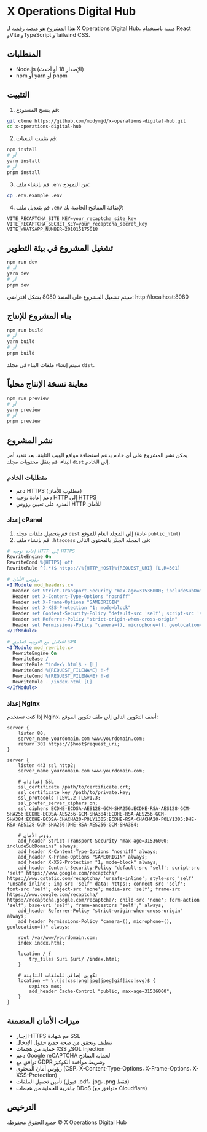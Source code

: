 # X Operations Digital Hub

هذا المشروع هو منصة رقمية لـ X Operations Digital Hub، مبنية باستخدام React وVite وTypeScript وTailwind CSS.

## المتطلبات

- Node.js (الإصدار 18 أو أحدث)
- npm أو yarn أو pnpm

## التثبيت

1. قم بنسخ المستودع:
```bash
git clone https://github.com/modymjd/x-operations-digital-hub.git
cd x-operations-digital-hub
```

2. قم بتثبيت التبعيات:
```bash
npm install
# أو
yarn install
# أو
pnpm install
```

3. قم بإنشاء ملف `.env` من النموذج:
```bash
cp .env.example .env
```

4. قم بتعديل ملف `.env` لإضافة المفاتيح الخاصة بك:
```
VITE_RECAPTCHA_SITE_KEY=your_recaptcha_site_key
VITE_RECAPTCHA_SECRET_KEY=your_recaptcha_secret_key
VITE_WHATSAPP_NUMBER=201015175618
```

## تشغيل المشروع في بيئة التطوير

```bash
npm run dev
# أو
yarn dev
# أو
pnpm dev
```

سيتم تشغيل المشروع على المنفذ 8080 بشكل افتراضي: http://localhost:8080

## بناء المشروع للإنتاج

```bash
npm run build
# أو
yarn build
# أو
pnpm build
```

سيتم إنشاء ملفات البناء في مجلد `dist`.

## معاينة نسخة الإنتاج محلياً

```bash
npm run preview
# أو
yarn preview
# أو
pnpm preview
```

## نشر المشروع

يمكن نشر المشروع على أي خادم يدعم استضافة مواقع الويب الثابتة. بعد تنفيذ أمر البناء، قم بنقل محتويات مجلد `dist` إلى الخادم.

### متطلبات الخادم

- دعم HTTPS (مطلوب للأمان)
- دعم إعادة توجيه HTTP إلى HTTPS
- القدرة على تعيين رؤوس HTTP للأمان

### إعداد cPanel

1. قم بتحميل ملفات مجلد `dist` إلى المجلد العام للموقع (عادة `public_html`)
2. قم بإنشاء ملف `.htaccess` في المجلد الجذر بالمحتوى التالي:

```apache
# إعادة توجيه HTTP إلى HTTPS
RewriteEngine On
RewriteCond %{HTTPS} off
RewriteRule ^(.*)$ https://%{HTTP_HOST}%{REQUEST_URI} [L,R=301]

# رؤوس الأمان
<IfModule mod_headers.c>
  Header set Strict-Transport-Security "max-age=31536000; includeSubDomains"
  Header set X-Content-Type-Options "nosniff"
  Header set X-Frame-Options "SAMEORIGIN"
  Header set X-XSS-Protection "1; mode=block"
  Header set Content-Security-Policy "default-src 'self'; script-src 'self' https://www.google.com/recaptcha/ https://www.gstatic.com/recaptcha/ 'unsafe-inline'; style-src 'self' 'unsafe-inline'; img-src 'self' data: https:; connect-src 'self'; font-src 'self'; object-src 'none'; media-src 'self'; frame-src https://www.google.com/recaptcha/ https://recaptcha.google.com/recaptcha/; child-src 'none'; form-action 'self'; base-uri 'self'; frame-ancestors 'self';"
  Header set Referrer-Policy "strict-origin-when-cross-origin"
  Header set Permissions-Policy "camera=(), microphone=(), geolocation=()"
</IfModule>

# التعامل مع التوجيه لتطبيق SPA
<IfModule mod_rewrite.c>
  RewriteEngine On
  RewriteBase /
  RewriteRule ^index\.html$ - [L]
  RewriteCond %{REQUEST_FILENAME} !-f
  RewriteCond %{REQUEST_FILENAME} !-d
  RewriteRule . /index.html [L]
</IfModule>
```

### إعداد Nginx

إذا كنت تستخدم Nginx، أضف التكوين التالي إلى ملف تكوين الموقع:

```nginx
server {
    listen 80;
    server_name yourdomain.com www.yourdomain.com;
    return 301 https://$host$request_uri;
}

server {
    listen 443 ssl http2;
    server_name yourdomain.com www.yourdomain.com;

    # إعدادات SSL
    ssl_certificate /path/to/certificate.crt;
    ssl_certificate_key /path/to/private.key;
    ssl_protocols TLSv1.2 TLSv1.3;
    ssl_prefer_server_ciphers on;
    ssl_ciphers ECDHE-ECDSA-AES128-GCM-SHA256:ECDHE-RSA-AES128-GCM-SHA256:ECDHE-ECDSA-AES256-GCM-SHA384:ECDHE-RSA-AES256-GCM-SHA384:ECDHE-ECDSA-CHACHA20-POLY1305:ECDHE-RSA-CHACHA20-POLY1305:DHE-RSA-AES128-GCM-SHA256:DHE-RSA-AES256-GCM-SHA384;

    # رؤوس الأمان
    add_header Strict-Transport-Security "max-age=31536000; includeSubDomains" always;
    add_header X-Content-Type-Options "nosniff" always;
    add_header X-Frame-Options "SAMEORIGIN" always;
    add_header X-XSS-Protection "1; mode=block" always;
    add_header Content-Security-Policy "default-src 'self'; script-src 'self' https://www.google.com/recaptcha/ https://www.gstatic.com/recaptcha/ 'unsafe-inline'; style-src 'self' 'unsafe-inline'; img-src 'self' data: https:; connect-src 'self'; font-src 'self'; object-src 'none'; media-src 'self'; frame-src https://www.google.com/recaptcha/ https://recaptcha.google.com/recaptcha/; child-src 'none'; form-action 'self'; base-uri 'self'; frame-ancestors 'self';" always;
    add_header Referrer-Policy "strict-origin-when-cross-origin" always;
    add_header Permissions-Policy "camera=(), microphone=(), geolocation=()" always;

    root /var/www/yourdomain.com;
    index index.html;

    location / {
        try_files $uri $uri/ /index.html;
    }

    # تكوين إضافي للملفات الثابتة
    location ~* \.(js|css|png|jpg|jpeg|gif|ico|svg)$ {
        expires max;
        add_header Cache-Control "public, max-age=31536000";
    }
}
```

## ميزات الأمان المضمنة

- إجبار HTTPS مع شهادة SSL
- تنظيف وتحقق من صحة جميع حقول الإدخال
- حماية من هجمات XSS وSQL Injection
- دعم Google reCAPTCHA لحماية النماذج
- توافق مع GDPR وشريط موافقة الكوكيز
- رؤوس أمان المحتوى (CSP، X-Content-Type-Options، X-Frame-Options، X-XSS-Protection)
- تأمين تحميل الملفات (قبول .pdf، .jpg، .png فقط)
- جاهزية للحماية من هجمات DDoS (متوافق مع Cloudflare)

## الترخيص

جميع الحقوق محفوظة © X Operations Digital Hub
